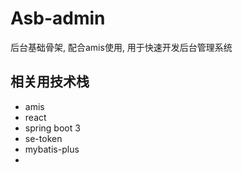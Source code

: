 # Asb-admin
后台基础骨架, 配合amis使用, 用于快速开发后台管理系统
## 相关用技术栈
- amis
- react
- spring boot 3
- se-token
- mybatis-plus
- 
